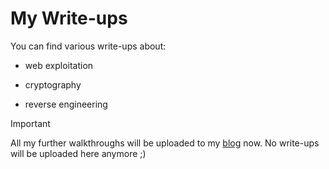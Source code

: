 # My Write-ups 

You can find various write-ups about:

- web exploitation

- cryptography

- reverse engineering

> [!IMPORTANT]
> All my further walkthroughs will be uploaded to my [blog](https://aelx01.github.io/) now. No write-ups will be uploaded here anymore ;)
